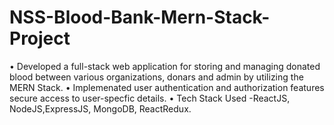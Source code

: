 # NSS-Blood-Bank-Mern-Stack-Project
• Developed a full-stack web application for storing and managing donated blood between various organizations, donars and admin by utilizing the MERN Stack. 
• Implemenated user authentication and authorization features secure access to user-specfic details.
• Tech Stack Used -ReactJS, NodeJS,ExpressJS, MongoDB, ReactRedux.



